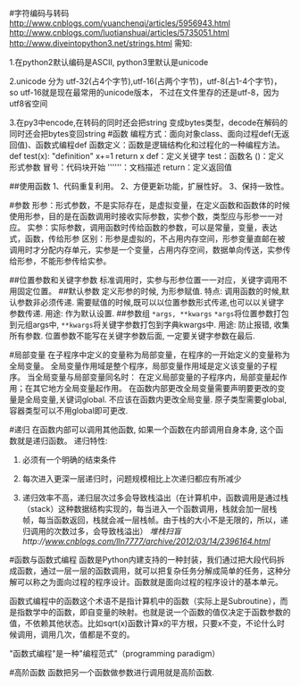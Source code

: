 #字符编码与转码
http://www.cnblogs.com/yuanchenqi/articles/5956943.html
http://www.cnblogs.com/luotianshuai/articles/5735051.html
http://www.diveintopython3.net/strings.html
需知:

1.在python2默认编码是ASCII, python3里默认是unicode

2.unicode 分为 utf-32(占4个字节),utf-16(占两个字节)，utf-8(占1-4个字节)， so utf-16就是现在最常用的unicode版本， 不过在文件里存的还是utf-8，因为utf8省空间

3.在py3中encode,在转码的同时还会把string 变成bytes类型，decode在解码的同时还会把bytes变回string
#函数
编程方式：面向对象class、面向过程def(无返回值)、函数式编程def
函数定义：函数是逻辑结构化和过程化的一种编程方法。
def test(x):
    "definition"
    x+=1
    return x
def：定义关键字
test：函数名
()：定义形式参数
冒号：代码块开始
''''''：文档描述
return：定义返回值

##使用函数
1、代码重复利用。
2、方便更新功能，扩展性好。
3、保持一致性。

#参数
形参：形式参数，不是实际存在，是虚拟变量，在定义函数和函数体的时候使用形参，目的是在函数调用时接收实际参数，实参个数，类型应与形参一一对应。
实参：实际参数，调用函数时传给函数的参数，可以是常量，变量，表达式，函数，传给形参
区别：形参是虚拟的，不占用内存空间，形参变量直邮在被调用时才分配内存单元，实参是一个变量，占用内存空间，数据单向传送，实参传给形参，不能形参传给实参。

##位置参数和关键字参数
标准调用时，实参与形参位置一一对应，关键字调用不用固定位置。
##默认参数
定义形参的时候, 为形参赋值. 
特点: 调用函数的时候,默认参数非必须传递. 需要赋值的时候,既可以以位置参数形式传递,也可以以关键字参数传递.
用途: 作为默认设置.
##参数组
`*args, **kwargs`
`*args`将位置参数打包到元组args中, `**kwargs`将关键字参数打包到字典kwargs中.
用途: 防止报错, 收集所有参数. 位置参数不能写在关键字参数后面, 一定要关键字参数在最后.

#局部变量
在子程序中定义的变量称为局部变量，在程序的一开始定义的变量称为全局变量。
全局变量作用域是整个程序，局部变量作用域是定义该变量的子程序。
当全局变量与局部变量同名时：
在定义局部变量的子程序内，局部变量起作用；在其它地方全局变量起作用。
在函数内部更改全局变量需要声明要更改的变量是全局变量,关键词global. 不应该在函数内更改全局变量. 原子类型需要global,容器类型可以不用global即可更改.

#递归
在函数内部可以调用其他函数, 如果一个函数在内部调用自身本身, 这个函数就是递归函数。
递归特性:

1. 必须有一个明确的结束条件

1. 每次进入更深一层递归时，问题规模相比上次递归都应有所减少

1. 递归效率不高，递归层次过多会导致栈溢出（在计算机中，函数调用是通过栈（stack）这种数据结构实现的，每当进入一个函数调用，栈就会加一层栈帧，每当函数返回，栈就会减一层栈帧。由于栈的大小不是无限的，所以，递归调用的次数过多，会导致栈溢出）
*堆栈扫盲http://www.cnblogs.com/lln7777/archive/2012/03/14/2396164.html*

#函数与函数式编程
函数是Python内建支持的一种封装，我们通过把大段代码拆成函数，通过一层一层的函数调用，就可以把复杂任务分解成简单的任务，这种分解可以称之为面向过程的程序设计。函数就是面向过程的程序设计的基本单元。

函数式编程中的函数这个术语不是指计算机中的函数（实际上是Subroutine），而是指数学中的函数，即自变量的映射。也就是说一个函数的值仅决定于函数参数的值，不依赖其他状态。比如sqrt(x)函数计算x的平方根，只要x不变，不论什么时候调用，调用几次，值都是不变的。

"函数式编程"是一种"编程范式"（programming paradigm）

#高阶函数
函数把另一个函数做参数进行调用就是高阶函数.


